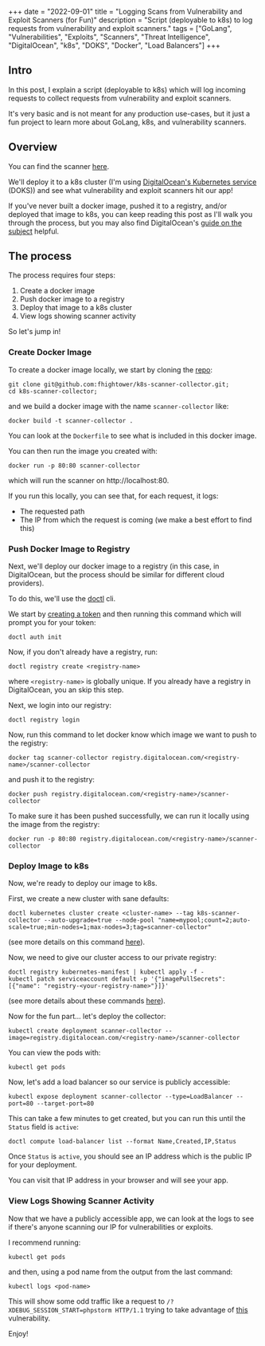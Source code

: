 +++
date = "2022-09-01"
title = "Logging Scans from Vulnerability and Exploit Scanners (for Fun)"
description = "Script (deployable to k8s) to log requests from vulnerability and exploit scanners."
tags = ["GoLang", "Vulnerabilities", "Exploits", "Scanners", "Threat Intelligence", "DigitalOcean", "k8s", "DOKS", "Docker", "Load Balancers"]
+++

## Intro

In this post, I explain a script (deployable to k8s) which will log incoming requests to collect requests from vulnerability and exploit scanners.

It's very basic and is not meant for any production use-cases, but it just a fun project to learn more about GoLang, k8s, and vulnerability scanners.

## Overview

You can find the scanner [here](https://github.com/fhightower/k8s-scanner-collector).

We'll deploy it to a k8s cluster (I'm using [DigitalOcean's Kubernetes service](https://docs.digitalocean.com/products/kubernetes/) (DOKS)) and see what vulnerability and exploit scanners hit our app!

If you've never built a docker image, pushed it to a registry, and/or deployed that image to k8s, you can keep reading this post as I'll walk you through the process, but you may also find
DigitalOcean's [guide on the subject](https://docs.digitalocean.com/tutorials/build-and-deploy-your-first-image-to-your-first-cluster/) helpful.

## The process

The process requires four steps:

1. Create a docker image
2. Push docker image to a registry
3. Deploy that image to a k8s cluster
4. View logs showing scanner activity

So let's jump in!

### Create Docker Image

To create a docker image locally, we start by cloning the [repo](https://github.com/fhightower/k8s-scanner-collector):

```
git clone git@github.com:fhightower/k8s-scanner-collector.git;
cd k8s-scanner-collector;
```

and we build a docker image with the name `scanner-collector` like:

```
docker build -t scanner-collector .
```

You can look at the `Dockerfile` to see what is included in this docker image.

You can then run the image you created with:

```
docker run -p 80:80 scanner-collector
```

which will run the scanner on http://localhost:80.

If you run this locally, you can see that, for each request, it logs:

- The requested path
- The IP from which the request is coming (we make a best effort to find this)

### Push Docker Image to Registry

Next, we'll deploy our docker image to a registry (in this case, in DigitalOcean, but the process should be similar for different cloud providers).

To do this, we'll use the [doctl](https://docs.digitalocean.com/reference/doctl/how-to/install/) cli.

We start by [creating a token](https://cloud.digitalocean.com/account/api/tokens/new) and then running this command which
will prompt you for your token:

```
doctl auth init
```

Now, if you don't already have a registry, run:

```
doctl registry create <registry-name>
```

where `<registry-name>` is globally unique.
If you already have a registry in DigitalOcean, you an skip this step.

Next, we login into our registry:

```
doctl registry login
```

Now, run this command to let docker know which image we want to push to the registry:

```
docker tag scanner-collector registry.digitalocean.com/<registry-name>/scanner-collector
```

and push it to the registry:

```
docker push registry.digitalocean.com/<registry-name>/scanner-collector
```

To make sure it has been pushed successfully, we can run it locally using the image from the registry:

```
docker run -p 80:80 registry.digitalocean.com/<registry-name>/scanner-collector
```

### Deploy Image to k8s

Now, we're ready to deploy our image to k8s.

First, we create a new cluster with sane defaults:

```
doctl kubernetes cluster create <cluster-name> --tag k8s-scanner-collector --auto-upgrade=true --node-pool "name=mypool;count=2;auto-scale=true;min-nodes=1;max-nodes=3;tag=scanner-collector"
```

(see more details on this command [here](https://docs.digitalocean.com/tutorials/build-and-deploy-your-first-image-to-your-first-cluster/#step-5-create-a-cluster)).

Now, we need to give our cluster access to our private registry:

```
doctl registry kubernetes-manifest | kubectl apply -f -
kubectl patch serviceaccount default -p '{"imagePullSecrets": [{"name": "registry-<your-registry-name>"}]}'
```

(see more details about these commands [here](https://docs.digitalocean.com/tutorials/build-and-deploy-your-first-image-to-your-first-cluster/#step-6-run-your-app-on-a-cluster)).

Now for the fun part... let's deploy the collector:

```
kubectl create deployment scanner-collector --image=registry.digitalocean.com/<registry-name>/scanner-collector
```

You can view the pods with:

```
kubectl get pods
```

<!-- Todo: include other interesting commands here... -->

Now, let's add a load balancer so our service is publicly accessible:

```
kubectl expose deployment scanner-collector --type=LoadBalancer --port=80 --target-port=80
```

This can take a few minutes to get created, but you can run this until the `Status` field is `active`:

```
doctl compute load-balancer list --format Name,Created,IP,Status
```

Once `Status` is `active`, you should see an IP address which is the public IP for your deployment.

You can visit that IP address in your browser and will see your app.

### View Logs Showing Scanner Activity

Now that we have a publicly accessible app, we can look at the logs to see if there's anyone scanning our IP for vulnerabilities or exploits.

I recommend running:

```
kubectl get pods
```

and then, using a pod name from the output from the last command:

```
kubectl logs <pod-name>
```

This will show some odd traffic like a request to `/?XDEBUG_SESSION_START=phpstorm HTTP/1.1` trying to take advantage of [this](https://www.exploit-db.com/ghdb/6763) vulnerability.

Enjoy!

